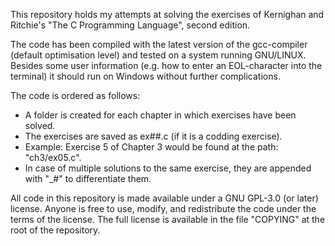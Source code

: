 This repository holds my attempts at solving the exercises of Kernighan and
Ritchie's "The C Programming Language", second edition.

The code has been compiled with the latest version of the gcc-compiler (default
optimisation level) and tested on a system running GNU/LINUX. Besides some user
information (e.g. how to enter an EOL-character into the terminal) it should run
on Windows without further complications.

The code is ordered as follows:
- A folder is created for each chapter in which exercises have been solved.
- The exercises are saved as ex##.c (if it is a codding exercise).
- Example: Exercise 5 of Chapter 3 would be found at the path: "ch3/ex05.c".
- In case of multiple solutions to the same exercise, they are appended with "_#"
  to differentiate them.

All code in this repository is made available under a GNU GPL-3.0 (or later)
license. Anyone is free to use, modify, and redistribute the code under the
terms of the license.
The full license is available in the file "COPYING" at the root of the
repository.
